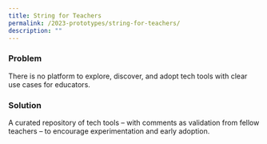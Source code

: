 ```yaml
---
title: String for Teachers
permalink: /2023-prototypes/string-for-teachers/
description: ""
---
```

### Problem
There is no platform to explore, discover, and adopt tech tools with clear use cases for educators.

### Solution
A curated repository of tech tools – with comments as validation from fellow teachers – to encourage experimentation and early adoption.